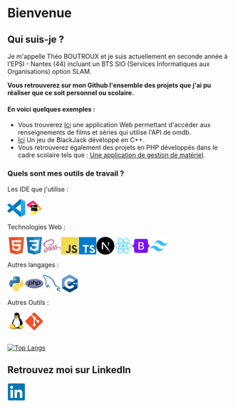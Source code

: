 # Bienvenue

## Qui suis-je ?

Je m'appelle Théo BOUTROUX et je suis actuellement en seconde année à l'EPSI - Nantes (44) incluant un BTS SIO (Services Informatiques aux Organisations) option SLAM.
<br>

**Vous retrouverez sur mon Github l'ensemble des projets que j'ai pu réaliser que ce soit personnel ou scolaire.**

#### En voici quelques exemples :

* Vous trouverez [Ici](https://github.com/tboutroux/AppliCinema) une application Web permettant d'accéder aux renseignements de films et séries qui utilise l'API de omdb.
* [Ici](https://github.com/tboutroux/projetBlackJack) Un jeu de BlackJack développé en C++.
* Vous retrouverez également des projets en PHP développés dans le cadre scolaire tels que : [Une application de gestion de matériel](https://github.com/tboutroux/projetSLAMBICE).

### Quels sont mes outils de travail ?

Les IDE que j'utilise :  

<div style="width: 50%; display: flex; justify-content: start; align-items: center">
    <img src="https://github.com/devicons/devicon/blob/master/icons/vscode/vscode-original.svg" alt="Logo VS Code" style="width: 40px">
    <img src="https://github.com/devicons/devicon/blob/master/icons/jetbrains/jetbrains-original.svg" alt="Logo JetBrains" style="width: 40px">
</div>

Technologies Web :

<div style="width: 50%; display: flex; justify-content: start; align-items: center">
    <img src="https://github.com/devicons/devicon/blob/master/icons/html5/html5-original.svg" alt="Logo HTML 5" style="width: 40px">
    <img src="https://github.com/devicons/devicon/blob/master/icons/css3/css3-original.svg" alt="Logo CSS" style="width: 40px">
    <img src="https://github.com/devicons/devicon/blob/master/icons/sass/sass-original.svg" alt="Logo Sass" style="width: 40px">
    <img src="https://github.com/devicons/devicon/blob/master/icons/javascript/javascript-original.svg" alt="Logo JavaScript" style="width: 40px">
    <img src="https://github.com/devicons/devicon/blob/master/icons/typescript/typescript-original.svg" alt="Logo JavaScript" style="width: 40px">
    <img src="https://github.com/devicons/devicon/blob/master/icons/nextjs/nextjs-original.svg" alt="Logo NextJS" style="width: 40px">
    <img src="https://github.com/devicons/devicon/blob/master/icons/react/react-original.svg" alt="Logo React" style="width: 40px">
    <img src="https://github.com/devicons/devicon/blob/master/icons/bootstrap/bootstrap-original.svg" alt="Logo Bootstrap" style="width: 40px">
    <img src="https://github.com/devicons/devicon/blob/master/icons/tailwindcss/tailwindcss-plain.svg" alt="Logo Tailwindcss" style="width: 40px">
</div>

Autres langages :  

<div style="width: 50%; display: flex; justify-content: start; align-items: center">
    <img src="https://github.com/devicons/devicon/blob/master/icons/python/python-original.svg" alt="Logo Python" style="width: 40px">
    <img src="https://github.com/devicons/devicon/blob/master/icons/php/php-original.svg" alt="Logo PHP" style="width: 40px">
    <img src="https://github.com/devicons/devicon/blob/master/icons/mysql/mysql-original.svg" alt="Logo SQL" style="width: 40px">
    <img src="https://github.com/devicons/devicon/blob/master/icons/cplusplus/cplusplus-original.svg" alt="Logo C++" style="width: 40px">
</div>

Autres Outils :

<div style="width: 50%; display: flex; justify-content: start; align-items: center">
    <img src="https://github.com/devicons/devicon/blob/master/icons/linux/linux-original.svg" alt="Logo Linux" style="width: 40px">
    <img src="https://github.com/devicons/devicon/blob/master/icons/git/git-original.svg" alt="Logo Git" style="width: 40px">
</div>
<br>

[![Top Langs](https://github-readme-stats.vercel.app/api/top-langs/?username=tboutroux&layout=pie)](https://github.com/anuraghazra/github-readme-stats)

## Retrouvez moi sur LinkedIn

<a href="https://www.linkedin.com/in/théo-boutroux" style="text-decoration: none">
    <img src="https://github.com/devicons/devicon/blob/master/icons/linkedin/linkedin-original.svg" alt="Logo LinkedIn" style="width: 40px">
</a>
